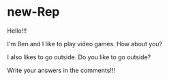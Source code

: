 # new-Rep
Hello!!! 

I'm Ben and I like to play video games. How about you? 

I also likes to go outside. Do you like to go outside?

Write your answers in the comments!!!
